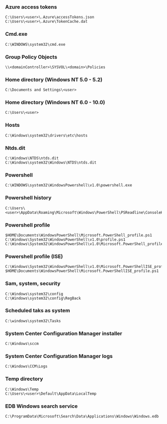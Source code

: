 ### Azure access tokens
```
C:\Users\<user>\.Azure\accessTokens.json
C:\Users\<user>\.Azure\TokenCache.dat
```

### Cmd.exe 
```
C:\WINDOWS\system32\cmd.exe
```

### Group Policy Objects 
```
\\<domainController>\SYSVOL\<domain>\Policies
```

### Home directory (Windows NT 5.0 - 5.2) 
```
C:\Documents and Settings\<user>
```

### Home directory (Windows NT 6.0 - 10.0) 
```
C:\Users\<user>
```

### Hosts 
```
C:\Windows\system32\drivers\etc\hosts
```

### Ntds.dit 
```
C:\Windows\NTDS\ntds.dit
C:\Windows\system32\Windows\NTDS\ntds.dit
```

### Powershell 
```
C:\WINDOWS\system32\WindowsPowershell\v1.0\powershell.exe
```

### Powershell history 
```
C:\Users\<user>\AppData\Roaming\Microsoft\Windows\PowerShell\PSReadline\ConsoleHost_history.txt
```

### Powershell profile
```
$HOME\Documents\WindowsPowerShell\Microsoft.PowerShell_profile.ps1
C:\Windows\System32\WindowsPowerShell\v1.0\profile.ps1
C:\Windows\System32\WindowsPowerShell\v1.0\Microsoft.PowerShell_profile.ps1
```

### Powershell profile (ISE) 
```
C:\Windows\System32\WindowsPowerShell\v1.0\Microsoft.PowerShellISE_profile.ps1
$HOME\Documents\WindowsPowerShell\Microsoft.PowerShellISE_profile.ps1
```

### Sam, system, security 
```
C:\Windows\system32\config
C:\Windows\system32\config\RegBack
```

### Scheduled taks as system 
```
C:\windows\system32\Tasks
```

### System Center Configuration Manager installer 
```
C:\Windows\sccm
```

### System Center Configuration Manager logs 
```
C:\Windows\CCM\Logs
```

### Temp directory
```
C:\Windows\Temp
C:\Users\<user>\Default\AppData\LocalTemp
```

### EDB Windows search service
```
C:\ProgramData\Microsoft\Search\Data\Applications\Windows\Windows.edb
```

